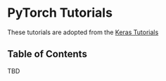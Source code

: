 # PyTorch Tutorials

These tutorials are adopted from the [Keras Tutorials](https://www.tensorflow.org/tutorials/keras/)

## Table of Contents

TBD
